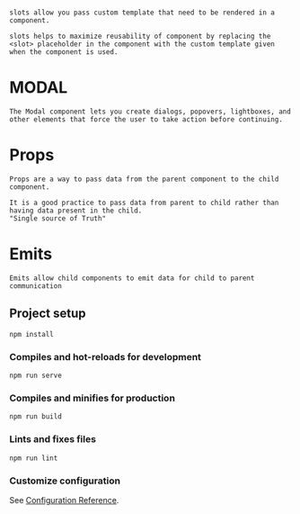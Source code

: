 # <slot>
```
slots allow you pass custom template that need to be rendered in a component.

slots helps to maximize reusability of component by replacing the <slot> placeholder in the component with the custom template given when the component is used.
```

# MODAL
```
The Modal component lets you create dialogs, popovers, lightboxes, and other elements that force the user to take action before continuing.
```

# Props
```
Props are a way to pass data from the parent component to the child component.

It is a good practice to pass data from parent to child rather than having data present in the child.
"Single source of Truth"
```

# Emits
```
Emits allow child components to emit data for child to parent communication
```

## Project setup
```
npm install
```

### Compiles and hot-reloads for development
```
npm run serve
```

### Compiles and minifies for production
```
npm run build
```

### Lints and fixes files
```
npm run lint
```

### Customize configuration
See [Configuration Reference](https://cli.vuejs.org/config/).
